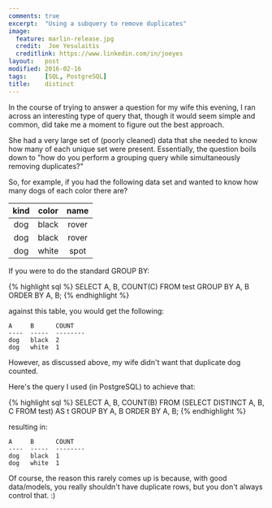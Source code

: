 ```yaml
---
comments: true
excerpt:  "Using a subquery to remove duplicates"
image:
  feature: marlin-release.jpg
  credit:  Joe Yesulaitis
  creditlink: https://www.linkedin.com/in/joeyes
layout:   post
modified: 2016-02-16
tags:     [SQL, PostgreSQL]
title:    distinct
---
```


In the course of trying to answer a question for my wife this evening, I ran across an interesting type of query that, though it would
seem simple and common, did take me a moment to figure out the best approach.

She had a very large set of (poorly cleaned) data that she needed to know how many of each unique set were present.
Essentially, the question boils down to "how do you perform a grouping query while simultaneously removing duplicates?"

So, for example, if you had the following data set and wanted to know how many dogs of each color there are?

| kind | color | name  |
|:----:|:-----:|:-----:|
| dog  | black | rover |
| dog  | black | rover |
| dog  | white | spot  |

If you were to do the standard GROUP BY:

{% highlight sql %}
SELECT 
  A, 
  B, 
  COUNT(C) 
FROM 
  test 
GROUP BY 
  A, 
  B 
ORDER BY 
  A, 
  B;
{% endhighlight %}

against this table, you would get the following:

    A     B      COUNT    
    ----  -----  -------- 
    dog   black  2        
    dog   white  1        

However, as discussed above, my wife didn't want that duplicate dog counted.  

Here's the query I used (in PostgreSQL) to achieve that:

{% highlight sql %}
SELECT 
  A, 
  B, 
  COUNT(B) 
FROM 
  (SELECT DISTINCT A, B, C FROM test) AS t 
GROUP BY 
  A, 
  B 
ORDER BY 
  A, 
  B;
{% endhighlight %}

resulting in:

    A     B      COUNT    
    ----  -----  -------- 
    dog   black  1
    dog   white  1

Of course, the reason this rarely comes up is because, with good data/models, you really shouldn't have duplicate rows, but you don't
always control that.  :)
